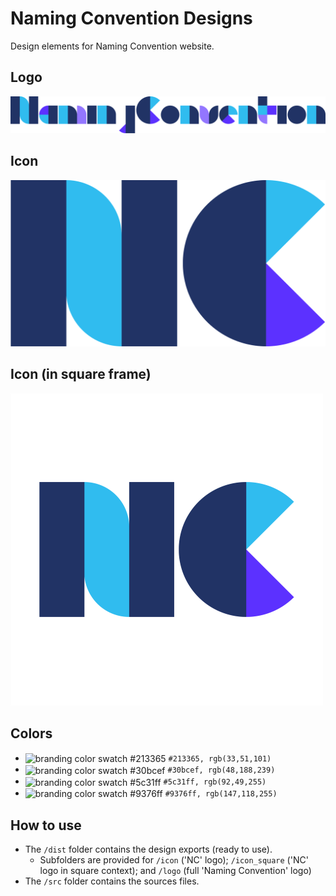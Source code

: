 # Naming Convention Designs

Design elements for Naming Convention website.

## Logo
![Logo](dist/logo/logo.svg)

## Icon
![Icon](dist/icon/icon.svg)

## Icon (in square frame)
![Icon](dist/icon_square/icon_square_bg_500.png)

## Colors
- <img valign='middle' alt='branding color swatch #213365' src='https://placehold.it/50x50/213365/000000?text=_'/> `#213365, rgb(33,51,101)`
- <img valign='middle' alt='branding color swatch #30bcef' src='https://placehold.it/50x50/30bcef/000000?text=_'/> `#30bcef, rgb(48,188,239)`
- <img valign='middle' alt='branding color swatch #5c31ff' src='https://placehold.it/50x50/5c31ff/000000?text=_'/> `#5c31ff, rgb(92,49,255)`
- <img valign='middle' alt='branding color swatch #9376ff' src='https://placehold.it/50x50/9376ff/000000?text=_'/> `#9376ff, rgb(147,118,255)`

## How to use
* The `/dist` folder contains the design exports (ready to use).
  * Subfolders are provided for `/icon` ('NC' logo); `/icon_square` ('NC' logo in square context); and `/logo` (full 'Naming Convention' logo)
* The `/src` folder contains the sources files.
